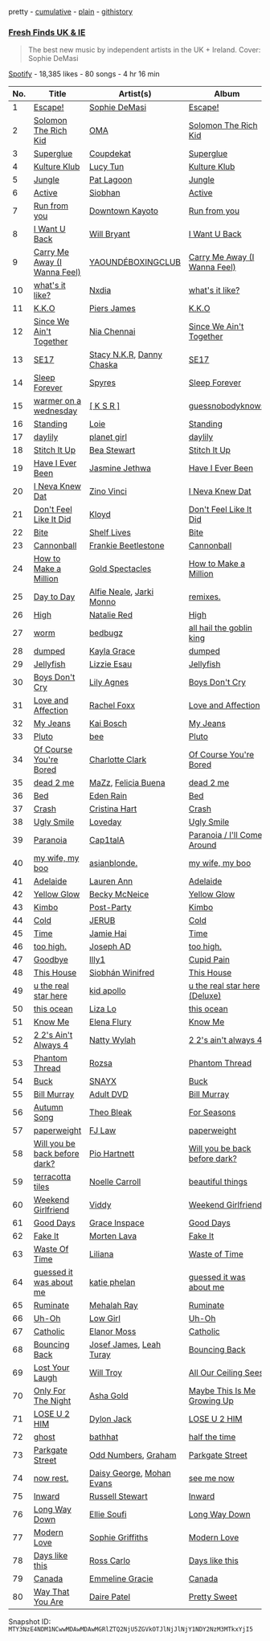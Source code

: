 pretty - [cumulative](/playlists/cumulative/37i9dQZF1DX7AqyNZFu97s.md) - [plain](/playlists/plain/37i9dQZF1DX7AqyNZFu97s) - [githistory](https://github.githistory.xyz/mackorone/spotify-playlist-archive/blob/main/playlists/plain/37i9dQZF1DX7AqyNZFu97s)

### [Fresh Finds UK & IE](https://open.spotify.com/playlist/37i9dQZF1DX7AqyNZFu97s)

> The best new music by independent artists in the UK + Ireland\. Cover: Sophie DeMasi

[Spotify](https://open.spotify.com/user/spotify) - 18,385 likes - 80 songs - 4 hr 16 min

| No. | Title | Artist(s) | Album | Length |
|---|---|---|---|---|
| 1 | [Escape!](https://open.spotify.com/track/47SPO3hXbl1Hauhd0NkDbi) | [Sophie DeMasi](https://open.spotify.com/artist/04T6bn9LSVviNkkR5YsDSS) | [Escape!](https://open.spotify.com/album/0CbkGWLlCjpCh3pqXMih5S) | 2:01 |
| 2 | [Solomon The Rich Kid](https://open.spotify.com/track/59NCKlKK57HFKf639C6UGR) | [OMA](https://open.spotify.com/artist/6tcltBYoeWDm2P6NoawNIT) | [Solomon The Rich Kid](https://open.spotify.com/album/1eplwqrsZKc4rPnkSQtRDR) | 3:12 |
| 3 | [Superglue](https://open.spotify.com/track/3e0ZdECpzQAXZIyyI9glBa) | [Coupdekat](https://open.spotify.com/artist/7dkxCFHMMu1kwCdmCA15i0) | [Superglue](https://open.spotify.com/album/1OEZ2Ct6bMGje4eldWOWjJ) | 2:06 |
| 4 | [Kulture Klub](https://open.spotify.com/track/1Qd1AhEkO0IoW2kzhmPjSC) | [Lucy Tun](https://open.spotify.com/artist/6OtMoXdFTNYbPwyx1M6Yk6) | [Kulture Klub](https://open.spotify.com/album/7mEQc1BDlbvZXom31KIEDT) | 2:13 |
| 5 | [Jungle](https://open.spotify.com/track/666HGPJuRGRcoAQk77yPBo) | [Pat Lagoon](https://open.spotify.com/artist/4WaDfJax1AahnapPlsWsDs) | [Jungle](https://open.spotify.com/album/2k3VfLxrSUfDh5dgv7UWlA) | 2:40 |
| 6 | [Active](https://open.spotify.com/track/4CwrBq5IRj5Aem8cpWWE1M) | [Siobhan](https://open.spotify.com/artist/2kYZxUrWyJ5ju6JkkD5wYY) | [Active](https://open.spotify.com/album/4X2nQ4EmMN8zEWb9R5b63O) | 2:54 |
| 7 | [Run from you](https://open.spotify.com/track/2hGgCuB3Cqmu92eULAiXhW) | [Downtown Kayoto](https://open.spotify.com/artist/1iq8YeJvyhHB44r0bJj8RR) | [Run from you](https://open.spotify.com/album/3CCw8H7YKnufmFZ0baD7vf) | 2:26 |
| 8 | [I Want U Back](https://open.spotify.com/track/4AWpkYqsTao6hiUmanzsOB) | [Will Bryant](https://open.spotify.com/artist/2uJRUFEELBSNirlF7oFHea) | [I Want U Back](https://open.spotify.com/album/06Zno3s3R3EYWppTy3Ch5F) | 3:48 |
| 9 | [Carry Me Away \(I Wanna Feel\)](https://open.spotify.com/track/0JhUFxpDzbUwHgE39htZq7) | [YAOUNDÉBOXINGCLUB](https://open.spotify.com/artist/0DhFlKC8BmJcADqBXFEYZP) | [Carry Me Away \(I Wanna Feel\)](https://open.spotify.com/album/4lH4CzagnY2i6TTqxm1Z8c) | 4:17 |
| 10 | [what's it like?](https://open.spotify.com/track/06UT5EKO1vsf0x1hr1AHFN) | [Nxdia](https://open.spotify.com/artist/0Dkj3iE06TJGxGIrGCmwVf) | [what's it like?](https://open.spotify.com/album/7KNOObXRkpC5GwtV14gEiD) | 3:19 |
| 11 | [K.K.O](https://open.spotify.com/track/3c7HwgYVv6d3kxOQGrYk0G) | [Piers James](https://open.spotify.com/artist/1M5jchd0rXJneek1xALRFW) | [K.K.O](https://open.spotify.com/album/6QMZWUgeNUjAqwaxgFsPFm) | 1:56 |
| 12 | [Since We Ain't Together](https://open.spotify.com/track/7eB3zMEk2I77BCMx7a5fXD) | [Nia Chennai](https://open.spotify.com/artist/0iHJWiuW0rtMwtlLr0sPtR) | [Since We Ain't Together](https://open.spotify.com/album/49Lod646QQQAiS0pCeHucW) | 3:16 |
| 13 | [SE17](https://open.spotify.com/track/4dzMtsZMsvl2cI5THF4cqj) | [Stacy N.K.R](https://open.spotify.com/artist/1UzBibT2gCadoWxVLRlq3U), [Danny Chaska](https://open.spotify.com/artist/6comUtFS2GIJEJ4E8kMUbP) | [SE17](https://open.spotify.com/album/6aqqtrkZgGo6AGWhASU0HC) | 3:22 |
| 14 | [Sleep Forever](https://open.spotify.com/track/4BKHayZJtmyfm0NP8erXiC) | [Spyres](https://open.spotify.com/artist/0gu9FiIFp32jTZSCRhdqFO) | [Sleep Forever](https://open.spotify.com/album/0aruNZwXtrYUShnQJtqf1b) | 3:07 |
| 15 | [warmer on a wednesday](https://open.spotify.com/track/0QSjznhRo9urUmGuJ8SAAN) | [\[ K S R \]](https://open.spotify.com/artist/7BWjWVat8puiUriWads4kk) | [guessnobodyknows](https://open.spotify.com/album/4OlaEgHGLXjCKTWMVdtvbA) | 2:24 |
| 16 | [Standing](https://open.spotify.com/track/7bvZ06WHquHA4vF4g6aY5L) | [Loie](https://open.spotify.com/artist/1IcA6oyWXac8laFWul0ZaJ) | [Standing](https://open.spotify.com/album/0ZF795HoT1FethZU3kC9Re) | 2:47 |
| 17 | [daylily](https://open.spotify.com/track/7KEhaY7XiQl3bCi6a9DRGF) | [planet girl](https://open.spotify.com/artist/40DgzqFfLrkIx2mas3Bpfv) | [daylily](https://open.spotify.com/album/0Obq7BnH0KPhGNgs0IwZCV) | 2:33 |
| 18 | [Stitch It Up](https://open.spotify.com/track/5FAIwHzilOd0XPOOoXqC1W) | [Bea Stewart](https://open.spotify.com/artist/1HjCjNkTNeBFF3aqqf6kli) | [Stitch It Up](https://open.spotify.com/album/1qP0dba6aH2l8bgPlAUXQw) | 4:09 |
| 19 | [Have I Ever Been](https://open.spotify.com/track/4yRS5wjodEe28wyWcTM5up) | [Jasmine Jethwa](https://open.spotify.com/artist/6FLqwgd1Ks0JvEmqpewIpv) | [Have I Ever Been](https://open.spotify.com/album/2NB8LDy6LsycfkiFHr8Nwv) | 2:53 |
| 20 | [I Neva Knew Dat](https://open.spotify.com/track/0IhBUYMq8Z7mZeqyavnyc0) | [Zino Vinci](https://open.spotify.com/artist/5Dqzm9gLDtQhy9mUEck1cK) | [I Neva Knew Dat](https://open.spotify.com/album/4qD3WZ4R4ZNWpLV3spSnZ5) | 1:55 |
| 21 | [Don't Feel Like It Did](https://open.spotify.com/track/6vOcwMb8ynSGooHuBC4cX6) | [Kloyd](https://open.spotify.com/artist/2KF47WT2Ju9B5tFlNU7Uz7) | [Don't Feel Like It Did](https://open.spotify.com/album/5nPeuJ15GFeZubz45WGGs9) | 4:15 |
| 22 | [Bite](https://open.spotify.com/track/7L0QRXk8Yr1QUHruF10TWJ) | [Shelf Lives](https://open.spotify.com/artist/2RgHe4GuLjWoJmgdAOVubr) | [Bite](https://open.spotify.com/album/4CTR4308FLv0J234RjREIl) | 3:10 |
| 23 | [Cannonball](https://open.spotify.com/track/1ZEqZyOunFxQqiKwrLYFcq) | [Frankie Beetlestone](https://open.spotify.com/artist/3P9q1XRVPpimotcMCGOFqH) | [Cannonball](https://open.spotify.com/album/2Uw4O0i1AeT0Ea1ZmqRz8l) | 3:30 |
| 24 | [How to Make a Million](https://open.spotify.com/track/0yRMHBVDxbjBdoI06ASE8G) | [Gold Spectacles](https://open.spotify.com/artist/5bGWQ9mEBYAo0GYymwj2QV) | [How to Make a Million](https://open.spotify.com/album/2FScKqBtgYM1z5kp6zw4DB) | 3:44 |
| 25 | [Day to Day](https://open.spotify.com/track/0tp5v2Pw6EelqJzjBKPGCx) | [Alfie Neale](https://open.spotify.com/artist/3kMEpQS5iaBwIvrudhKYmG), [Jarki Monno](https://open.spotify.com/artist/7Md7xD1AXk3BJ5Jl21H7fg) | [remixes.](https://open.spotify.com/album/22vSnj6pQ7e7w7eGL7zIdd) | 2:56 |
| 26 | [High](https://open.spotify.com/track/4aLoyjHI2UfR55tJwgAj6J) | [Natalie Red](https://open.spotify.com/artist/38EW5PoQXJSd0tRuhmMbFL) | [High](https://open.spotify.com/album/7m8hVydvqkepqCj2WjffvS) | 2:36 |
| 27 | [worm](https://open.spotify.com/track/2mHLkoaZN8uEjGH9QHTQoX) | [bedbugz](https://open.spotify.com/artist/6xJNxUyZUIaEsIS2LL9t6U) | [all hail the goblin king](https://open.spotify.com/album/1mLH9fjLiAjB2daczIKP9m) | 2:16 |
| 28 | [dumped](https://open.spotify.com/track/1GLTKz1d14nf3XlT2tLpVC) | [Kayla Grace](https://open.spotify.com/artist/12dfSc1rVtEea2qMe38v3T) | [dumped](https://open.spotify.com/album/1bcuBWVW48T7OdLpTqIVyg) | 2:45 |
| 29 | [Jellyfish](https://open.spotify.com/track/5QoAoPROnMerJZXHSdCA6U) | [Lizzie Esau](https://open.spotify.com/artist/3E2PKHxfpNa2R6N3RIpa8S) | [Jellyfish](https://open.spotify.com/album/6h0uAe4jR7ej8bFFl5JNhI) | 3:32 |
| 30 | [Boys Don't Cry](https://open.spotify.com/track/5y8rL9fRBAhTGu5AlIhNH7) | [Lily Agnes](https://open.spotify.com/artist/4IUeaOPbT87IitbB4LIsLJ) | [Boys Don't Cry](https://open.spotify.com/album/6DF7CCrjd5Gc57gOeM0jrV) | 3:25 |
| 31 | [Love and Affection](https://open.spotify.com/track/1vJNibSAtRmiCgdDIWLEaN) | [Rachel Foxx](https://open.spotify.com/artist/0t1kdZKkHiXCdjQBVbnN0a) | [Love and Affection](https://open.spotify.com/album/3vSPbXrNhO1ufhv2Qx3G5b) | 2:53 |
| 32 | [My Jeans](https://open.spotify.com/track/2lfGqRRAzNf5PyeiUaYs8K) | [Kai Bosch](https://open.spotify.com/artist/6NvsbUgzHkjZK3ZUEWui41) | [My Jeans](https://open.spotify.com/album/6z1lIBeZOwIjyYCNif3aYg) | 3:51 |
| 33 | [Pluto](https://open.spotify.com/track/0MB0r8kV3q5Ev5wnus5sW2) | [bee](https://open.spotify.com/artist/67cRv3IqYI4b4rZTUg7BBs) | [Pluto](https://open.spotify.com/album/4smzOknX4k64uDt1wDYHkd) | 3:44 |
| 34 | [Of Course You're Bored](https://open.spotify.com/track/4GcYZoxGrvsaIKeoh3jORW) | [Charlotte Clark](https://open.spotify.com/artist/2mp1tlha2UQUPY00PZZhI2) | [Of Course You're Bored](https://open.spotify.com/album/3HJtnL5U4lMzPIH1L4x0rE) | 3:03 |
| 35 | [dead 2 me](https://open.spotify.com/track/32qU7OJnB1HMdUXAeiqNnv) | [MaZz](https://open.spotify.com/artist/107O5LIqkinsrUzpFr9gu7), [Felicia Buena](https://open.spotify.com/artist/2edjm4uUeTM4iIa7NvKDPs) | [dead 2 me](https://open.spotify.com/album/6QXNOUHKwXK9qt8ZaXDbbM) | 4:18 |
| 36 | [Bed](https://open.spotify.com/track/1Jsiq8yxT6EXJk3AfoA5YI) | [Eden Rain](https://open.spotify.com/artist/05VijScuoKQiWkLdXcsQAq) | [Bed](https://open.spotify.com/album/2AA5u1b9qcs8ssx2nDZA9v) | 2:46 |
| 37 | [Crash](https://open.spotify.com/track/0P67h44au1WSSt2zgDK5TY) | [Cristina Hart](https://open.spotify.com/artist/7pVyyAdD81b7j86qIVEjnn) | [Crash](https://open.spotify.com/album/4kH6ZdOrDpr5nfLrKQKQ5N) | 2:41 |
| 38 | [Ugly Smile](https://open.spotify.com/track/6wPTg4WrgxLflTuNwFhnTA) | [Loveday](https://open.spotify.com/artist/1jshSvQwxlZL9W1FF07pwz) | [Ugly Smile](https://open.spotify.com/album/70XZKeGCVYo4wqE2Xd8Gi9) | 3:43 |
| 39 | [Paranoia](https://open.spotify.com/track/0RSFY15txSm6NUjTaTyyV8) | [Cap1talA](https://open.spotify.com/artist/0s3JtIl5TIWbFD08yesQdW) | [Paranoia / I'll Come Around](https://open.spotify.com/album/0ewFFtrZeBKcV8bR75m7Sz) | 3:27 |
| 40 | [my wife, my boo](https://open.spotify.com/track/3aX0NpejleQGssMLH80Z9G) | [asianblonde.](https://open.spotify.com/artist/21ttAjGNQzBGHTeQoJYX8H) | [my wife, my boo](https://open.spotify.com/album/4NPyUOe7TY7cXPk968JcSb) | 3:14 |
| 41 | [Adelaide](https://open.spotify.com/track/2uuFnP6vm64FVbbclxHDJ4) | [Lauren Ann](https://open.spotify.com/artist/2dC6qGukdDzZAaV62tzGLL) | [Adelaide](https://open.spotify.com/album/6vL34ppXDGTVKqp1l5CmSy) | 3:11 |
| 42 | [Yellow Glow](https://open.spotify.com/track/7I2uMAt3D8qnX1u9NJmSCS) | [Becky McNeice](https://open.spotify.com/artist/7edFE4o8Du2u5kmW93EY5f) | [Yellow Glow](https://open.spotify.com/album/7DPoyRpI0JkNUCxZmypxNP) | 2:50 |
| 43 | [Kimbo](https://open.spotify.com/track/5LOYEyu49C5PSyzVKSiqTM) | [Post\-Party](https://open.spotify.com/artist/6Sg6gogb6FlpSMhqTL7XO9) | [Kimbo](https://open.spotify.com/album/25x3ck5y5bFbAAQjWe9xIn) | 3:54 |
| 44 | [Cold](https://open.spotify.com/track/4lVBd8J6mLr1hIv94wRcQh) | [JERUB](https://open.spotify.com/artist/2eG0Kf7mNIbn0SMiA2LjBd) | [Cold](https://open.spotify.com/album/0pOFywX4DhOOAJ2828tUpc) | 2:46 |
| 45 | [Time](https://open.spotify.com/track/0TM0ZhX3ue9P3vj26MHeVd) | [Jamie Hai](https://open.spotify.com/artist/47wEVywYRzex59hogE2iEJ) | [Time](https://open.spotify.com/album/0BSOgnavLMmMdUh1J6YdEa) | 3:23 |
| 46 | [too high.](https://open.spotify.com/track/0NVqZSRrkbXjwJ28y51oeK) | [Joseph AD](https://open.spotify.com/artist/2DF9FWYTXu6jOyqPWcWEbW) | [too high.](https://open.spotify.com/album/1Aur5vaugNftxqkDGU1dCv) | 2:14 |
| 47 | [Goodbye](https://open.spotify.com/track/06Ub9hNjOUi3EawqlQCsgv) | [Illy1](https://open.spotify.com/artist/5bQ0kbcckuiHdmtIvoeVTB) | [Cupid Pain](https://open.spotify.com/album/1r8h0gZRazOJT0rJ9auzUD) | 2:44 |
| 48 | [This House](https://open.spotify.com/track/65xFN1n2mZaOfDpMFJKC1q) | [Siobhán Winifred](https://open.spotify.com/artist/1YvRCYoo7jj2O6l6sPcT9x) | [This House](https://open.spotify.com/album/1injOfpCewnPrD2g6DbqEd) | 3:41 |
| 49 | [u the real star here](https://open.spotify.com/track/4pKcUBUTZGlIzI0UHQJrGL) | [kid apollo](https://open.spotify.com/artist/13aNIXsYtPJ8kUmv9VgU7u) | [u the real star here \(Deluxe\)](https://open.spotify.com/album/0NlWe8XF3PV1DHNtSuqntH) | 2:02 |
| 50 | [this ocean](https://open.spotify.com/track/3T5esD7s8UEMQOVO8MzUML) | [Liza Lo](https://open.spotify.com/artist/1o2NiIe5jFTvLsv7gCMhMH) | [this ocean](https://open.spotify.com/album/2lwxhmMjuukxB46Mb7AIMY) | 2:40 |
| 51 | [Know Me](https://open.spotify.com/track/4FEeZbbhWug8dtovBPOP5D) | [Elena Flury](https://open.spotify.com/artist/3Qje1fgX9cfwugPCAG6Uuy) | [Know Me](https://open.spotify.com/album/0ed5iyx8G926coPxvBsdJR) | 3:54 |
| 52 | [2 2's Ain't Always 4](https://open.spotify.com/track/3wVjo9jofYa7BVVLntnh1y) | [Natty Wylah](https://open.spotify.com/artist/2BUKwf8XQN2KTzdp8hyqlK) | [2 2's ain't always 4](https://open.spotify.com/album/1AkNVx5EnI6ocr0xs3w6ku) | 3:02 |
| 53 | [Phantom Thread](https://open.spotify.com/track/00GbCvF8LSUeojfFvU3NbG) | [Rozsa](https://open.spotify.com/artist/3201bOfaDq1bMqRAYDnTIa) | [Phantom Thread](https://open.spotify.com/album/403rxbWNn8L0s8awtDAtG1) | 3:48 |
| 54 | [Buck](https://open.spotify.com/track/2yE7012fgUjyzzmbWL8yS6) | [SNAYX](https://open.spotify.com/artist/4kQgsrHUSc9IjuwWP30gf0) | [Buck](https://open.spotify.com/album/5Ac4lXopdeGd0IztFzEZ13) | 3:59 |
| 55 | [Bill Murray](https://open.spotify.com/track/0Umhmtk4SDzt8wO2nDmOrR) | [Adult DVD](https://open.spotify.com/artist/1lT3vDbjqz299SxePec6ZG) | [Bill Murray](https://open.spotify.com/album/07FHxWpN1HPEQt02kf07tK) | 5:51 |
| 56 | [Autumn Song](https://open.spotify.com/track/0ZfA5mDADY5z0jlrozOeAa) | [Theo Bleak](https://open.spotify.com/artist/1P7Y9mc5VzxlEeo15JpNAk) | [For Seasons](https://open.spotify.com/album/4vE6jYwljcClktaIj0mBAV) | 2:59 |
| 57 | [paperweight](https://open.spotify.com/track/2XaNia0tMLj7FQe5mv2hW2) | [FJ Law](https://open.spotify.com/artist/5aQanH4qoE1dG9qscoBjpj) | [paperweight](https://open.spotify.com/album/4llWiZdepXyOIyc9KzIt7s) | 3:13 |
| 58 | [Will you be back before dark?](https://open.spotify.com/track/0gwHfDlvO5KSzcZMOIYXzC) | [Pio Hartnett](https://open.spotify.com/artist/1AmHlGsn8fkNMrU55pxHlT) | [Will you be back before dark?](https://open.spotify.com/album/4b1nEHnpursAgO7yCRimOu) | 3:18 |
| 59 | [terracotta tiles](https://open.spotify.com/track/5pqTBRnl5epSXHcQrpfMOG) | [Noelle Carroll](https://open.spotify.com/artist/3kVahyZ8yaoBu36n4BESFQ) | [beautiful things](https://open.spotify.com/album/4Vt0dpuM0p70SRgf7GKL1C) | 3:14 |
| 60 | [Weekend Girlfriend](https://open.spotify.com/track/4vs0coIt8Co8x5n50tcv00) | [Viddy](https://open.spotify.com/artist/6JUOx3eoJFvYUKLJ01JFIW) | [Weekend Girlfriend](https://open.spotify.com/album/1j1c5aK2d95028Gko9F8iw) | 3:28 |
| 61 | [Good Days](https://open.spotify.com/track/2a9LvqDQdgKDDTCmvTIzjU) | [Grace Inspace](https://open.spotify.com/artist/50QEqqsedL6N3W0ICmLhYT) | [Good Days](https://open.spotify.com/album/2G9BAip6sHvwM45Av8H7lJ) | 2:38 |
| 62 | [Fake It](https://open.spotify.com/track/1PpKtTFDa1w8tL66ZNTC5I) | [Morten Lava](https://open.spotify.com/artist/12pfXlU4NkIlNbBYZb1Rpr) | [Fake It](https://open.spotify.com/album/6Cx0tgpJH2YR5SLFCLxVkE) | 2:32 |
| 63 | [Waste Of Time](https://open.spotify.com/track/0SfTCFDyGrB8ObcxRutVIZ) | [Liliana](https://open.spotify.com/artist/6XChjeaOZ2HqbuVpupd9op) | [Waste of Time](https://open.spotify.com/album/1NGU5buhW2VyCN061AYpzA) | 3:21 |
| 64 | [guessed it was about me](https://open.spotify.com/track/111QDZZpRL5IiyOaTpUQIm) | [katie phelan](https://open.spotify.com/artist/7g4ZlfLhJhCxpaMPUH2PY4) | [guessed it was about me](https://open.spotify.com/album/4DiOdfxS0fJxKYAqispngQ) | 3:23 |
| 65 | [Ruminate](https://open.spotify.com/track/6iAkPkAmCKueUccsOxqVlz) | [Mehalah Ray](https://open.spotify.com/artist/2FyrB3pGnBmM38dqsu4qXK) | [Ruminate](https://open.spotify.com/album/7H2DFoERF4fV9W4ePUy6H4) | 3:38 |
| 66 | [Uh\-Oh](https://open.spotify.com/track/2sWXTUbyrQY3HXyjEAdJQr) | [Low Girl](https://open.spotify.com/artist/2NieKujN76b0pYPpxo79qE) | [Uh\-Oh](https://open.spotify.com/album/2gzW0kwhiu6VCHToVRIJ39) | 3:25 |
| 67 | [Catholic](https://open.spotify.com/track/41eRo9QL31e2LKBTysJHTu) | [Elanor Moss](https://open.spotify.com/artist/0zyFWHrZsZXBupeqrDkLtz) | [Catholic](https://open.spotify.com/album/3sbgrOuwGE4xaq6hOYKJS5) | 3:47 |
| 68 | [Bouncing Back](https://open.spotify.com/track/29QVlCsmSWOI3zwkZrJHoR) | [Josef James](https://open.spotify.com/artist/7uq0JOTcMUddBMHtMMa0vi), [Leah Turay](https://open.spotify.com/artist/47IKc2Rx2oATbPYP86RxZ0) | [Bouncing Back](https://open.spotify.com/album/4A43yrlnPe42FmlM62GcIg) | 4:07 |
| 69 | [Lost Your Laugh](https://open.spotify.com/track/25xzAQyNJlhMTynHV8KqzV) | [Will Troy](https://open.spotify.com/artist/2D9TZalGr1SmjkGguD6Jy1) | [All Our Ceiling Sees](https://open.spotify.com/album/7dSE4DyqCxVW95ALh5ORna) | 3:36 |
| 70 | [Only For The Night](https://open.spotify.com/track/25QtoBNsZKwno1zZUg3QWi) | [Asha Gold](https://open.spotify.com/artist/1sXQIRMGgEwmQktIO4XpWm) | [Maybe This Is Me Growing Up](https://open.spotify.com/album/5kKwMaWULDEdn07Fba7DlM) | 3:21 |
| 71 | [LOSE U 2 HIM](https://open.spotify.com/track/2TEqet5WZVv6MMmeekEsiO) | [Dylon Jack](https://open.spotify.com/artist/4w2XbK1zFmXTMEKBjSu7ZG) | [LOSE U 2 HIM](https://open.spotify.com/album/3KzLBXNz9Z8XYbLnLfFc09) | 2:32 |
| 72 | [ghost](https://open.spotify.com/track/19OdoWuVBsvKspFhF9tmAP) | [bathhat](https://open.spotify.com/artist/2xNyA9koSMPLamMdcYvzfh) | [half the time](https://open.spotify.com/album/2e4z1IT4PcNPJU0jKQJEvV) | 1:44 |
| 73 | [Parkgate Street](https://open.spotify.com/track/3YSdoLu20GoDmah4E9PF0O) | [Odd Numbers](https://open.spotify.com/artist/32JiqL3jyFqx0K8osNYKU6), [Graham](https://open.spotify.com/artist/7iAdwKP5E05H3WbebSeHkl) | [Parkgate Street](https://open.spotify.com/album/2wlO2va8VtAzEoBkSzOQMX) | 2:51 |
| 74 | [now rest.](https://open.spotify.com/track/7w2BFaIljW2VETno4xiwsr) | [Daisy George](https://open.spotify.com/artist/4HS2aOCR0Km1namVrjoP59), [Mohan Evans](https://open.spotify.com/artist/4lwPjcmi291GXEg8WGNhEJ) | [see me now](https://open.spotify.com/album/0iWIgSsPhn9UClzSQH7Dk2) | 5:56 |
| 75 | [Inward](https://open.spotify.com/track/6Xt50HBqLpImH1NkwlxsHr) | [Russell Stewart](https://open.spotify.com/artist/6lOIi6aXlHGa49oROgxVY1) | [Inward](https://open.spotify.com/album/7KImaY2ikHc9JvhvBrO1Yx) | 3:02 |
| 76 | [Long Way Down](https://open.spotify.com/track/17jkfndQt2O6jPGRp5cg8e) | [Ellie Soufi](https://open.spotify.com/artist/6VX8TQGFGfCfNqbl0WVNel) | [Long Way Down](https://open.spotify.com/album/6qT2rjKYcO5efhB0CszBut) | 3:16 |
| 77 | [Modern Love](https://open.spotify.com/track/6f9RSJ9y9DfqdHcuOzg8fI) | [Sophie Griffiths](https://open.spotify.com/artist/1ScQHshsghfh1H0r7VXEEe) | [Modern Love](https://open.spotify.com/album/0FP823lJ58rnrgmZeM4D0E) | 2:24 |
| 78 | [Days like this](https://open.spotify.com/track/7hPq2Ae66qJeis34qFqbRm) | [Ross Carlo](https://open.spotify.com/artist/1V8iNXoBHwRc9774nQxSR4) | [Days like this](https://open.spotify.com/album/4bEEhTbeES6LLwnc31i774) | 4:13 |
| 79 | [Canada](https://open.spotify.com/track/7z5riBToXE2PBrdiAxQMdX) | [Emmeline Gracie](https://open.spotify.com/artist/19DUsD728zdjGRvEtRXy6J) | [Canada](https://open.spotify.com/album/0zcyks6yhT0hcLkq0bejgV) | 3:10 |
| 80 | [Way That You Are](https://open.spotify.com/track/39qxp1ZO3GdRZ7gbM99UFc) | [Daire Patel](https://open.spotify.com/artist/0qEjllyc5VRbiwOINKPR0G) | [Pretty Sweet](https://open.spotify.com/album/2X5m5sYF7GnxP5phSYCiR0) | 3:21 |

Snapshot ID: `MTY3NzE4NDM1NCwwMDAwMDAwMGRlZTQ2NjU5ZGVkOTJlNjJlNjY1NDY2NzM3MTkxYjI5`
